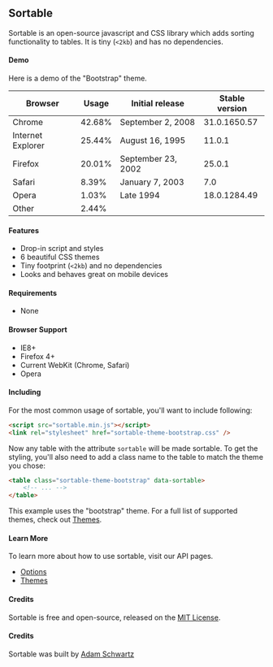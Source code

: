 ## Sortable

Sortable is an open-source javascript and CSS library which adds sorting functionality to tables. It is tiny (<code>&lt;2kb</code>) and has no dependencies.

#### Demo

Here is a demo of the "Bootstrap" theme.

<p style="display: none"></p>
<table class="sortable-theme-bootstrap" data-sortable> <thead> <tr> <th data-sortable="false">Browser</th> <th data-sorted="true" data-sorted-direction="descending">Usage</th> <th>Initial release</th> <th>Stable version</th> </tr> </thead> <tbody> <tr> <td>Chrome</td> <td>42.68%</td> <td data-value="2008">September 2, 2008</td> <td>31.0.1650.57</td> </tr> <tr> <td>Internet Explorer</td> <td>25.44%</td> <td data-value="1995">August 16, 1995</td> <td>11.0.1</td> </tr> <tr> <td>Firefox</td> <td>20.01%</td> <td data-value="2002">September 23, 2002</td> <td>25.0.1</td> </tr> <tr> <td>Safari</td> <td>8.39%</td> <td data-value="2003">January 7, 2003</td> <td>7.0</td> </tr> <tr> <td>Opera</td> <td>1.03%</td> <td data-value="1994">Late 1994</td> <td>18.0.1284.49</td> </tr> <tr> <td>Other</td> <td data-value="0">2.44%</td> <td data-value="-1"></td> <td></td> </tr> </tbody> </table>
<p style="display: none"></p>

#### Features

- Drop-in script and styles
- 6 beautiful CSS themes
- Tiny footprint (<code>&lt;2kb</code>) and no dependencies
- Looks and behaves great on mobile devices

#### Requirements

- None

#### Browser Support

- IE8+
- Firefox 4+
- Current WebKit (Chrome, Safari)
- Opera

#### Including

For the most common usage of sortable, you'll want to include following:

```html
<script src="sortable.min.js"></script>
<link rel="stylesheet" href="sortable-theme-bootstrap.css" />
```

Now any table with the attribute `sortable` will be made sortable. To get the styling, you'll also need to add a class name to the table to match the theme you chose:

```html
<table class="sortable-theme-bootstrap" data-sortable>
    <!-- ... -->
</table>
```

This example uses the "bootstrap" theme. For a full list of supported themes, check out [Themes](/sortable/api/themes).

#### Learn More

To learn more about how to use sortable, visit our API pages.

- [Options](http://github.hubspot.com/sortable/api/options)
- [Themes](http://github.hubspot.com/sortable/api/themes)

#### Credits

Sortable is free and open-source, released on the [MIT License](https://github.com/HubSpot/sortable/blob/master/LICENSE).

#### Credits

Sortable was built by [Adam Schwartz](http://twitter.com/adamfschwartz)

<!-- Resources for the demos -->
<p style="-webkit-transform: translateZ(0)"></p>
<script src="/sortable/js/sortable.js"></script>
<style>
.hs-doc-content table {
    border: 0;
}
.hs-doc-content table th {
    background: initial;
}
</style>
<link rel="stylesheet" href="/sortable/css/sortable-theme-bootstrap.css">
